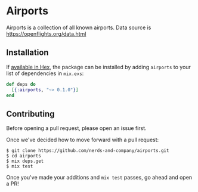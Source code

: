 # Airports

 Airports is a collection of all known airports. Data source is https://openflights.org/data.html

## Installation

If [available in Hex](https://hex.pm/docs/publish), the package can be installed
by adding `airports` to your list of dependencies in `mix.exs`:

```elixir
def deps do
  [{:airports, "~> 0.1.0"}]
end
```

## Contributing

Before opening a pull request, please open an issue first.

Once we've decided how to move forward with a pull request:

    $ git clone https://github.com/nerds-and-company/airports.git
    $ cd airports
    $ mix deps.get
    $ mix test

Once you've made your additions and `mix test` passes, go ahead and open a PR!
